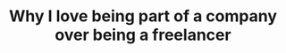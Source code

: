---
layout: redirect
redirect: "https://medium.com/@jglovier/why-i-love-working-for-a-company-over-being-a-freelancer-150f2bb307dc"
title: "Why I love being part of a company over being a freelancer"
categories: career life
external_url: "https://medium.com/@jglovier/why-i-love-working-for-a-company-over-being-a-freelancer-150f2bb307dc"
external_site: medium
---